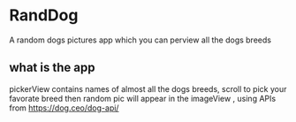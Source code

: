 # RandDog
A random dogs pictures app which you can perview all the dogs breeds

## what is the app
pickerView contains names of almost all the dogs breeds, scroll to pick your favorate breed then
random pic will appear in the imageView , using APIs from https://dog.ceo/dog-api/




